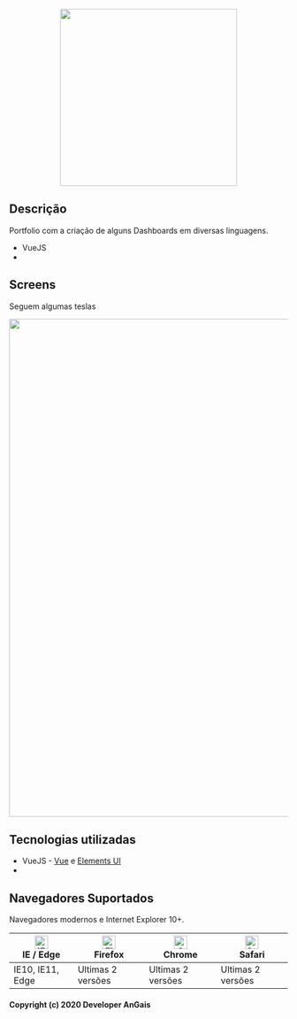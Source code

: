 <p align="center">
  <img width="320" src="https://lh3.googleusercontent.com/GNI5SBH3aOg0ko880lDBsnDcWmcdz2l3R8rITadT4Sh8vDI6WAqjuwJmwAdaiuw9ER2maZylf0kAVNOpq8hJjqbNX9bz_PqDgPyZ2qe8fPQEs1iBMXnROOXz17AK-IYqjzZP1wuOtq7IJOLFXQRxpC0Bp_WI_fuB9Ln9T7CJ90IPzsDwZFIyeldacLnYjnmYbLk7yzwtAnrH2vL3MC2gijCrIJz4dmWTRUA-TLDTLv8xuTMOBMNr7JoS_9K3gzpS1ItDYq1XKcb-8cv97uxOtqGCfQiHNEbOD2Rj7Elrodadc4Y3qzvRxBZsDKqltk1c4r6pYNhFJMufaybPIcgWa0B6QyjIkglvzp_5F7dGZWAVm3QBfHNkeSgrUErxYan8SL468eeYj_cF1maiDKL9WQG9BE89kLAJLco2JCfjsxAeI82tKRv_70WEen-K3r9ShLYbKMZ-qKpiE6Sk1pLoCjwiLHf3x5GGk44APPkw3IsK7sc3klmBaEObhjKEaQp5xKGYQu7Lo3Dw-7xu46wF8AJMi10QSzxrtZVe_D5eshIrlF0pr_jVKZmkqO4CAGlVQ9xBQQWyihkR5PZpDZjD03GxKDctzJMdyhs2RwBcWbSMEdfJbf31NKAeuWsYjN7hwkxR2Zp5xx7Fta82sHhpJCkkQMYd7UdOcRy15YZAUpUjl4-29VHh2jCq1bTJ6g=w1920-h854-no?authuser=0">
</p>



## Descrição

Portfolio com a criação de alguns Dashboards em diversas linguagens.



- VueJS
- 

## Screens

Seguem algumas teslas 

<p align="center">
  <img width="900" src="https://wpimg.wallstcn.com/a5894c1b-f6af-456e-82df-1151da0839bf.png">
</p>


## Tecnologias utilizadas

- VueJS - [Vue](https://github.com/vuejs/vue) e [Elements UI](https://github.com/ElemeFE/element)
- 



## Navegadores Suportados

Navegadores modernos e Internet Explorer 10+.

| [<img src="https://raw.githubusercontent.com/alrra/browser-logos/master/src/edge/edge_48x48.png" alt="IE / Edge" width="24px" height="24px" />](https://godban.github.io/browsers-support-badges/)</br>IE / Edge | [<img src="https://raw.githubusercontent.com/alrra/browser-logos/master/src/firefox/firefox_48x48.png" alt="Firefox" width="24px" height="24px" />](https://godban.github.io/browsers-support-badges/)</br>Firefox | [<img src="https://raw.githubusercontent.com/alrra/browser-logos/master/src/chrome/chrome_48x48.png" alt="Chrome" width="24px" height="24px" />](https://godban.github.io/browsers-support-badges/)</br>Chrome | [<img src="https://raw.githubusercontent.com/alrra/browser-logos/master/src/safari/safari_48x48.png" alt="Safari" width="24px" height="24px" />](https://godban.github.io/browsers-support-badges/)</br>Safari |
| ------------------------------------------------------------ | ------------------------------------------------------------ | ------------------------------------------------------------ | ------------------------------------------------------------ |
| IE10, IE11, Edge                                             | Ultimas 2 versões                                            | Ultimas 2 versões                                            | Ultimas 2 versões                                            |

#### Copyright (c) 2020 Developer AnGais